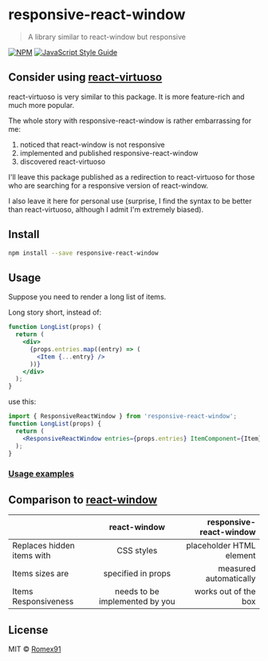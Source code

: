 # responsive-react-window

> A library similar to react-window but responsive

[![NPM](https://img.shields.io/npm/v/responsive-react-window.svg)](https://www.npmjs.com/package/responsive-react-window) [![JavaScript Style Guide](https://img.shields.io/badge/code_style-standard-brightgreen.svg)](https://standardjs.com)

## Consider using [react-virtuoso](https://www.npmjs.com/package/react-virtuoso)
react-virtuoso is very similar to this package. It is more feature-rich and much more popular.

The whole story with responsive-react-window is rather embarrassing for me:
1) noticed that react-window is not responsive
2) implemented and published responsive-react-window
3) discovered react-virtuoso

I'll leave this package published as a redirection to react-virtuoso for those who are searching for a responsive version of react-window.

I also leave it here for personal use (surprise, I find the syntax to be better than react-virtuoso, although I admit I'm extremely biased).
## Install

```bash
npm install --save responsive-react-window
```

## Usage

Suppose you need to render a long list of items.

Long story short, instead of:
```jsx
function LongList(props) {
  return (
    <div>
      {props.entries.map((entry) => (
        <Item {...entry} />
      ))}
    </div>
  );
}
```
use this:
```jsx
import { ResponsiveReactWindow } from 'responsive-react-window';
function LongList(props) {
  return (
    <ResponsiveReactWindow entries={props.entries} ItemComponent={Item} />
  );
}
```

### [Usage examples](https://romex91.github.io/responsive-react-window/) 

## Comparison to [react-window](https://github.com/bvaughn/react-window)
|                            | react-window                 | responsive-react-window         |
| ---------------------------|:----------------------------:| -------------------------------:|
| Replaces hidden items with | CSS styles                   | placeholder HTML element        |
| Items sizes are            |specified in props            |measured automatically           |
| Items Responsiveness       |needs to be implemented by you|works out of the box             |



## License

MIT © [Romex91](https://github.com/Romex91)
